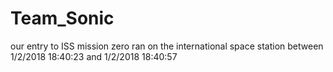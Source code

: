 # Team_Sonic
our entry to ISS mission zero
ran on the international space station between 1/2/2018 18:40:23 and 1/2/2018 18:40:57
